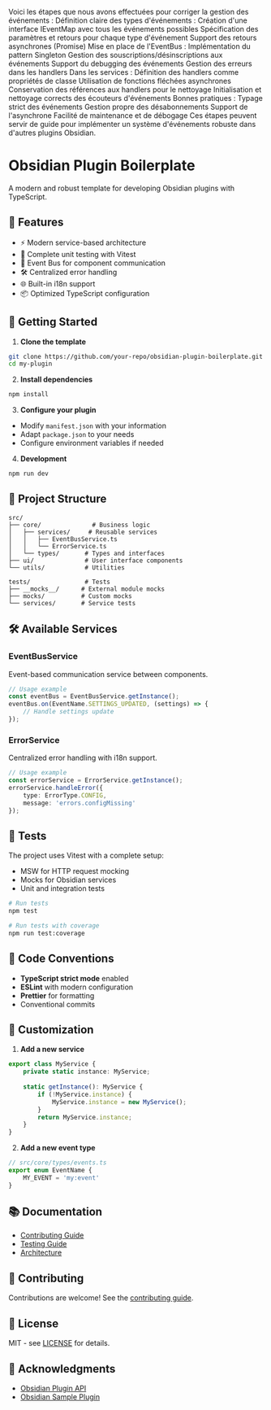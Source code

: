 Voici les étapes que nous avons effectuées pour corriger la gestion des événements :
Définition claire des types d'événements :
Création d'une interface IEventMap avec tous les événements possibles
Spécification des paramètres et retours pour chaque type d'événement
Support des retours asynchrones (Promise)
Mise en place de l'EventBus :
Implémentation du pattern Singleton
Gestion des souscriptions/désinscriptions aux événements
Support du debugging des événements
Gestion des erreurs dans les handlers
Dans les services :
Définition des handlers comme propriétés de classe
Utilisation de fonctions fléchées asynchrones
Conservation des références aux handlers pour le nettoyage
Initialisation et nettoyage corrects des écouteurs d'événements
Bonnes pratiques :
Typage strict des événements
Gestion propre des désabonnements
Support de l'asynchrone
Facilité de maintenance et de débogage
Ces étapes peuvent servir de guide pour implémenter un système d'événements robuste dans d'autres plugins Obsidian.


# Obsidian Plugin Boilerplate

A modern and robust template for developing Obsidian plugins with TypeScript.

## 🌟 Features

- ⚡ Modern service-based architecture
- 🧪 Complete unit testing with Vitest
- 🔄 Event Bus for component communication
- 🛠 Centralized error handling
- 🌐 Built-in i18n support
- 📦 Optimized TypeScript configuration

## 🚀 Getting Started

1. **Clone the template**
```bash
git clone https://github.com/your-repo/obsidian-plugin-boilerplate.git my-plugin
cd my-plugin
```

2. **Install dependencies**
```bash
npm install
```

3. **Configure your plugin**
- Modify `manifest.json` with your information
- Adapt `package.json` to your needs
- Configure environment variables if needed

4. **Development**
```bash
npm run dev
```

## 📁 Project Structure

```
src/
├── core/              # Business logic
│   ├── services/     # Reusable services
│   │   ├── EventBusService.ts
│   │   └── ErrorService.ts
│   └── types/       # Types and interfaces
├── ui/              # User interface components
└── utils/           # Utilities

tests/               # Tests
├── __mocks__/      # External module mocks
├── mocks/          # Custom mocks
└── services/       # Service tests
```

## 🛠 Available Services

### EventBusService
Event-based communication service between components.

```typescript
// Usage example
const eventBus = EventBusService.getInstance();
eventBus.on(EventName.SETTINGS_UPDATED, (settings) => {
    // Handle settings update
});
```

### ErrorService
Centralized error handling with i18n support.

```typescript
// Usage example
const errorService = ErrorService.getInstance();
errorService.handleError({
    type: ErrorType.CONFIG,
    message: 'errors.configMissing'
});
```

## 🧪 Tests

The project uses Vitest with a complete setup:

- MSW for HTTP request mocking
- Mocks for Obsidian services
- Unit and integration tests

```bash
# Run tests
npm test

# Run tests with coverage
npm run test:coverage
```

## 📝 Code Conventions

- **TypeScript strict mode** enabled
- **ESLint** with modern configuration
- **Prettier** for formatting
- Conventional commits

## 🔧 Customization

1. **Add a new service**
```typescript
export class MyService {
    private static instance: MyService;
    
    static getInstance(): MyService {
        if (!MyService.instance) {
            MyService.instance = new MyService();
        }
        return MyService.instance;
    }
}
```

2. **Add a new event type**
```typescript
// src/core/types/events.ts
export enum EventName {
    MY_EVENT = 'my:event'
}
```

## 📚 Documentation

- [Contributing Guide](./docs/contributing.md)
- [Testing Guide](./docs/testing.md)
- [Architecture](./docs/architecture.md)

## 🤝 Contributing

Contributions are welcome! See the [contributing guide](./docs/contributing.md).

## 📄 License

MIT - see [LICENSE](./LICENSE) for details.

## 🙏 Acknowledgments

- [Obsidian Plugin API](https://github.com/obsidianmd/obsidian-api)
- [Obsidian Sample Plugin](https://github.com/obsidianmd/obsidian-sample-plugin)